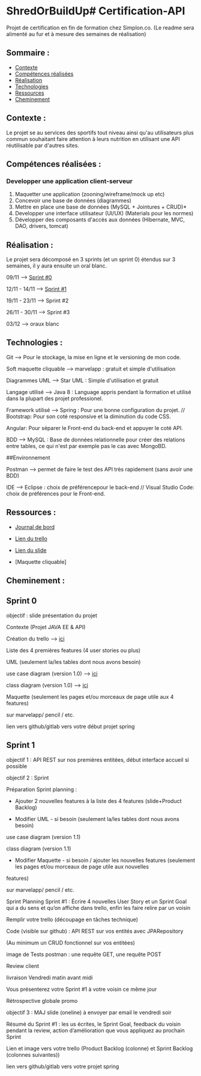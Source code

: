# ShredOrBuildUp# Certification-API
Projet de certification en fin de formation chez Simplon.co. (Le readme sera alimenté au fur et à mesure des semaines de réalisation)

## Sommaire : 

* [Contexte](#Contexte)
* [Compétences réalisées](#Compétences-réalisées)
* [Réalisation](#Réalisation)
* [Technologies](#Technologies)
* [Ressources](#Ressources)
* [Cheminement](#Cheminement)

## Contexte :



Le projet se au services des sportifs tout niveau ainsi qu'au utilisateurs plus commun souhaitant faire attention à leurs nutrition en utilisant une API réutilisable par d'autres sites.

## Compétences réalisées : 

### Developper une application client-serveur

1. Maquetter une application (zooning/wireframe/mock up etc)
2. Concevoir une base de données (diagrammes) 
3. Mettre en place une base de données (MySQL + Jointures + CRUD)* 
4. Developper une interface utilisateur (UI/UX) (Materials pour les normes) 
5. Développer des composants d'accès aux données (Hibernate, MVC, DAO, drivers, tomcat)


## Réalisation : 

Le projet sera décomposé en 3 sprints (et un sprint 0) étendus sur 3 semaines, il y aura ensuite un oral blanc.

09/11 --> [Sprint #0](#Sprint-0) 

12/11 - 14/11 --> [Sprint #1](#Sprint-1)

19/11 - 23/11 --> Sprint #2

26/11 - 30/11 --> Sprint #3

03/12 --> oraux blanc

## Technologies :

Git --> Pour le stockage, la mise en ligne et le versioning de mon code.

Soft maquette cliquable --> marvelapp : gratuit et simple d'utilisation

Diagrammes UML --> Star UML : Simple d'utilisation et gratuit

Langage utilisé --> Java 8 : Language appris pendant la formation et utilisé dans la plupart des projet professionel. 

Framework utilisé --> Spring : Pour une bonne configuration du projet. // Bootstrap: Pour son coté responsive et la diminution du code CSS.

Angular: Pour séparer le Front-end du back-end et appuyer le coté API.

BDD --> MySQL : Base de données relationnelle pour créer des relations entre tables, ce qui n'est par exemple pas le cas avec MongoBD.


##Environnement

Postman --> permet de faire le test des API très rapidement (sans avoir une BDD)

IDE --> Eclipse : choix de préférencepour le back-end // Visual Studio Code: choix de préférences pour le Front-end.

 

## Ressources : 

* [Journal de bord]()  

* [Lien du trello](https://trello.com/b/pMsSugXn/shredorbuildup)

* [Lien du slide](https://slides.com/arnaudservant/deck-3#/)

* [Maquette cliquable]

## Cheminement : 

## Sprint 0 

objectif : slide présentation du projet

Contexte (Projet JAVA EE & API)

Création du trello --> [ici](https://trello.com/b/pMsSugXn/shredorbuildup)

Liste des 4 premières features (4 user stories ou plus)

UML (seulement la/les tables dont nous avons besoin)

use case diagram (version 1.0) --> [ici](https://github.com/pierrepoulouin/Certification-API/tree/master/Ressources/US)

class diagram (version 1.0) --> [ici](https://github.com/pierrepoulouin/Certification-API/tree/master/Ressources/US)

Maquette (seulement les pages et/ou morceaux de page utile aux 4 features)

sur marvelapp/ pencil / etc.

lien vers github/gitlab vers votre début projet spring

## Sprint 1 

objectif 1 : API REST sur nos premières entitées, début interface accueil si possible

objectif 2 : Sprint

Préparation Sprint planning :

- Ajouter 2 nouvelles features à la liste des 4 features (slide+Product Backlog)

- Modifier UML - si besoin (seulement la/les tables dont nous avons besoin)

use case diagram (version 1.1)

class diagram (version 1.1)

- Modifier Maquette - si besoin / ajouter les nouvelles features (seulement les pages et/ou morceaux de page utile aux nouvelles 

features)

sur marvelapp/ pencil / etc.

Sprint Planning Sprint #1 : Écrire 4 nouvelles User Story et un Sprint Goal qui a du sens et qu’on affiche dans trello, enfin les 
faire relire par un voisin

Remplir votre trello (découpage en tâches technique)

Code (visible sur github) : API REST sur vos entités avec JPARepository

(Au minimum un CRUD fonctionnel sur vos entitées)

image de Tests postman : une requête GET, une requête POST

Review client

livraison Vendredi matin avant midi

Vous présenterez votre Sprint #1 à votre voisin ce même jour

Rétrospective globale promo


objectif 3 : MAJ slide (oneline) à envoyer par email le vendredi soir

Résumé du Sprint #1 : les us écrites, le Sprint Goal, feedback du voisin pendant la review, action d’amélioration que vous appliquez 
au prochain Sprint

Lien et image vers votre trello (Product Backlog (colonne) et Sprint Backlog (colonnes suivantes))

lien vers github/gitlab vers votre projet spring





